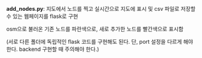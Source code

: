 **add_nodes.py**:
지도에서 노드를 찍고 실시간으로 지도에 표시 및 csv 파일로 저장할 수 있는 웹페이지를 flask로 구현

osm으로 불러온 기존 노드를 파란색으로, 새로 추가한 노드를 빨간색으로 표시함

(서로 다른 폴더에 독립적인 flask 코드를 구현해도 된다. 단, port 설정을 다르게 해야 한다. backend 구현할 때 주의해야 한다.)